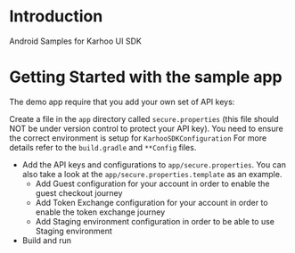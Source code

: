 # Introduction
Android Samples for Karhoo UI SDK

# Getting Started with the sample app
The demo app require that you add your own set of API keys:

Create a file in the `app` directory called `secure.properties` (this file should NOT be under version control to protect your API key). 
You need to ensure the correct environment is setup for `KarhooSDKConfiguration`
For more details refer to the `build.gradle` and `**Config` files. 

* Add the API keys and configurations to `app/secure.properties`. You can also take a look at the `app/secure.properties.template` as an example.
    * Add Guest configuration for your account in order to enable the guest checkout journey
    * Add Token Exchange configuration for your account in order to enable the token exchange journey
    * Add Staging environment configuration in order to be able to use Staging environment
* Build and run
